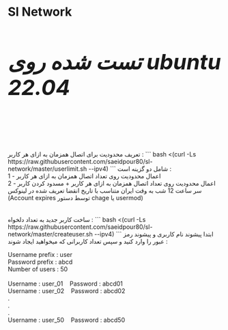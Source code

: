 # Sl Network
<h5 style="font-weight:bold;font-size:50px;">تست شده روی ubuntu 22.04</h5>
<br>
<br>
تعریف محدودیت برای اتصال همزمان به ازای هر کاربر :
```
bash <(curl -Ls https://raw.githubusercontent.com/saeidpour80/sl-network/master/userlimit.sh --ipv4)
```
شامل دو گزینه است :<br>
1 - اعمال محدودیت روی تعداد اتصال همزمان به ازای هر کاربر<br>
2 - اعمال محدودیت روی تعداد اتصال همزمان به ازای هر کاربر + مسدود کردن کاربر سر ساعت 12 شب به وقت ایران متناسب با تاریخ انقضا تعریف شده در لینوکس (Account expires توسط دستور chage یا usermod)<br>
<br>
<br>
ساخت کاربر جدید به تعداد دلخواه :
```
bash <(curl -Ls https://raw.githubusercontent.com/saeidpour80/sl-network/master/createuser.sh --ipv4)
```
ابتدا پیشوند نام کاربری و پیشوند رمز عبور را وارد کنید و سپس تعداد کاربرانی که میخواهید ایجاد شوند :<br>
<p style="width:100%;text-align:left;">
Username prefix : user<br>
Password prefix : abcd<br>
Number of users : 50<br>
<br>
Username : user_01&nbsp;&nbsp;&nbsp;&nbsp;Password : abcd01<br>
Username : user_02&nbsp;&nbsp;&nbsp;&nbsp;Password : abcd02<br>
.<br>
.<br>
.<br>
Username : user_50&nbsp;&nbsp;&nbsp;&nbsp;Password : abcd50<br>
</p>
